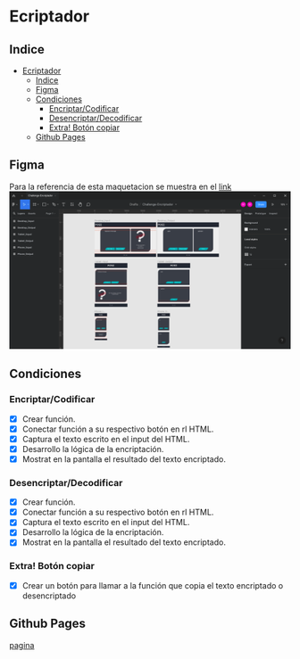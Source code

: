 # Ecriptador
## Indice
- [Ecriptador](#ecriptador)
  - [Indice](#indice)
  - [Figma](#figma)
  - [Condiciones](#condiciones)
    - [Encriptar/Codificar](#encriptarcodificar)
    - [Desencriptar/Decodificar](#desencriptardecodificar)
    - [Extra! Botón copiar](#extra-botón-copiar)
  - [Github Pages](#github-pages)
## Figma
Para la referencia de esta maquetacion se muestra en el [link](https://www.figma.com/file/HohI6NZltooiStUMiZhuZb/Challenge-Encriptador?node-id=0%3A1&t=DykM3OEjzSf4ZbUQ-1)
![img](img/figma.png)

## Condiciones

### Encriptar/Codificar

- [x] Crear función.
- [x] Conectar función a su respectivo botón en rl HTML.
- [x] Captura el texto escrito en el input del HTML.
- [x] Desarrollo la lógica de la encriptación.
- [x] Mostrat en la pantalla el resultado del texto encriptado.

### Desencriptar/Decodificar

- [x] Crear función.
- [x] Conectar función a su respectivo botón en rl HTML.
- [x] Captura el texto escrito en el input del HTML.
- [x] Desarrollo la lógica de la encriptación.
- [x] Mostrat en la pantalla el resultado del texto encriptado.

### Extra! Botón copiar

- [x] Crear un botón para llamar a la función que copia el texto encriptado o desencriptado

## Github Pages

[pagina]()